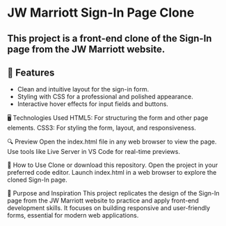 # JW Marriott Sign-In Page Clone  

This project is a front-end clone of the **Sign-In** page from the JW Marriott website.
---  

## 🚀 Features  

- Clean and intuitive layout for the sign-in form.   
- Styling with CSS for a professional and polished appearance.  
- Interactive hover effects for input fields and buttons.  
 
🖥️ Technologies Used
HTML5: For structuring the form and other page elements.
CSS3: For styling the form, layout, and responsiveness.

🔍 Preview
Open the index.html file in any web browser to view the page.
Use tools like Live Server in VS Code for real-time previews.

📜 How to Use
Clone or download this repository.
Open the project in your preferred code editor.
Launch index.html in a web browser to explore the cloned Sign-In page.

🌟 Purpose and Inspiration
This project replicates the design of the Sign-In page from the JW Marriott website to practice and apply front-end development skills. It focuses on building responsive and user-friendly forms, essential for modern web applications.

